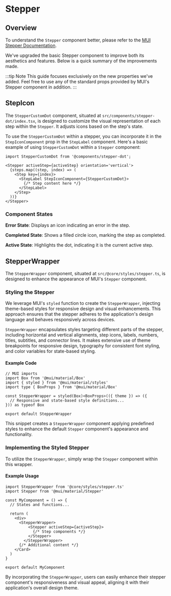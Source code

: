 # Stepper

## Overview

To understand the `Stepper` component better, please refer to the [MUI Stepper Documentation](https://mui.com/material-ui/react-stepper/).

We've upgraded the basic Stepper component to improve both its aesthetics and features. Below is a quick summary of the improvements made.

:::tip Note
This guide focuses exclusively on the new properties we've added. Feel free to use any of the standard props provided by MUI's Stepper component in addition.
:::

## StepIcon

The `StepperCustomDot` component, situated at `src/components/stepper-dot/index.tsx`, is designed to customize the visual representation of each step within the `Stepper`. It adjusts icons based on the step's state.

To use the `StepperCustomDot` within a stepper, you can incorporate it in the `StepIconComponent` prop in the `StepLabel`  component. Here's a basic example of using `StepperCustomDot` within a `Stepper` component:

```tsx
import StepperCustomDot from '@components/stepper-dot';

<Stepper activeStep={activeStep} orientation='vertical'>
  {steps.map((step, index) => (
    <Step key={index}>
      <StepLabel StepIconComponent={StepperCustomDot}>
        {/* Step content here */}
      </StepLabel>
    </Step>
  ))}
</Stepper>

```

### Component States

**Error State**: Displays an icon indicating an error in the step.

**Completed State**: Shows a filled circle icon, marking the step as completed.

**Active State**: Highlights the dot, indicating it is the current active step.

## StepperWrapper

The `StepperWrapper` component, situated at `src/@core/styles/stepper.ts`, is designed to enhance the appearance of MUI's `Stepper` component.

### Styling the Stepper

We leverage MUI's `styled` function to create the `StepperWrapper`, injecting theme-based styles for responsive design and visual enhancements. This approach ensures that the stepper adheres to the application's design language and behaves responsively across devices.

`StepperWrapper` encapsulates styles targeting different parts of the stepper, including horizontal and vertical alignments, step icons, labels, numbers, titles, subtitles, and connector lines. It makes extensive use of theme breakpoints for responsive design, typography for consistent font styling, and color variables for state-based styling.

#### Example Code

```tsx
// MUI imports
import Box from '@mui/material/Box'
import { styled } from '@mui/material/styles'
import type { BoxProps } from '@mui/material/Box'

const StepperWrapper = styled(Box)<BoxProps>(({ theme }) => ({
  // Responsive and state-based style definitions...
})) as typeof Box

export default StepperWrapper
```

This snippet creates a `StepperWrapper` component applying predefined styles to enhance the default `Stepper` component's appearance and functionality.

### Implementing the Styled Stepper

To utilize the `StepperWrapper`, simply wrap the `Stepper` component within this wrapper.

#### Example Usage

```tsx
import StepperWrapper from '@core/styles/stepper.ts'
import Stepper from '@mui/material/Stepper'

const MyComponent = () => {
  // States and functions...
  
  return (
    <div>
      <StepperWrapper>
          <Stepper activeStep={activeStep}>
            {/* Step components */}
          </Stepper>
        </StepperWrapper>
      {/* Additional content */}
    </Card>
  )
}

export default MyComponent
```

By incorporating the `StepperWrapper`, users can easily enhance their stepper component's responsiveness and visual appeal, aligning it with their application's overall design theme.